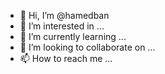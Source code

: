 - 👋 Hi, I’m @hamedban
- 👀 I’m interested in ...
- 🌱 I’m currently learning ...
- 💞️ I’m looking to collaborate on ...
- 📫 How to reach me ...

<!---
hamedban/hamedban is a ✨ special ✨ repository because its `README.md` (this file) appears on your GitHub profile.
You can click the Preview link to take a look at your changes.
--->
